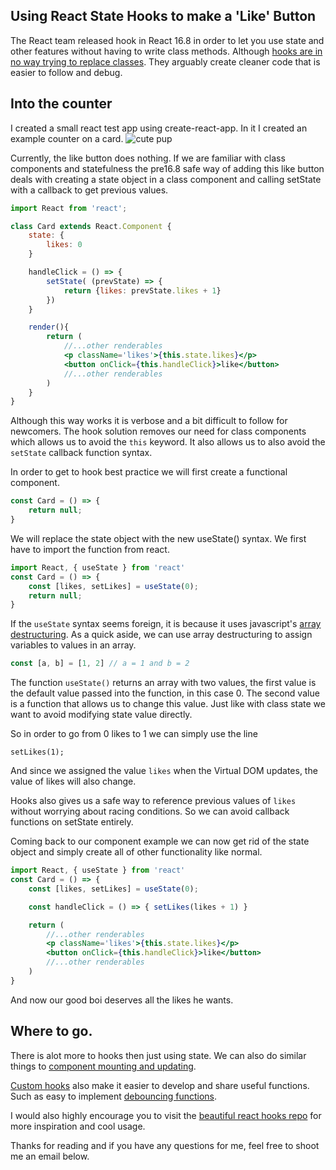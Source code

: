 ## Using React State Hooks to make a 'Like' Button

The React team released hook in React 16.8 in order to let you use state and other features without having to write class methods. Although [hooks are in no way trying to replace classes](https://reactjs.org/docs/hooks-intro.html#no-breaking-changes). They arguably create cleaner code that is easier to follow and debug.

## Into the counter

I created a small react test app using create-react-app. In it I created an example counter on a card.
![cute pup](./images/using-react-state-hooks/cutepup.png)

Currently, the like button does nothing. If we are familiar with class components and statefulness the pre16.8 safe way of adding this like button deals with creating a state object in a class component and calling setState with a callback to get previous values. 

```jsx
import React from 'react';

class Card extends React.Component {
    state: {
        likes: 0
    }

    handleClick = () => {
        setState( (prevState) => {
            return {likes: prevState.likes + 1}
        })
    }

    render(){
        return (
            //...other renderables
            <p className='likes'>{this.state.likes}</p>
            <button onClick={this.handleClick}>like</button>
            //...other renderables
        )
    }
}
```

Although this way works it is verbose and a bit difficult to follow for newcomers. The hook solution removes our need for class components which allows us to avoid the `this` keyword. It also allows us to also avoid the `setState` callback function syntax.

In order to get to hook best practice we will first create a functional component. 

```jsx
const Card = () => {
    return null;
}
```

We will replace the state object with the new useState() syntax. We first have to import the function from react.

```jsx
import React, { useState } from 'react'
const Card = () => {
    const [likes, setLikes] = useState(0);
    return null;
}
```

If the `useState` syntax seems foreign, it is because it uses javascript's [array destructuring](https://developer.mozilla.org/en-US/docs/Web/JavaScript/Reference/Operators/Destructuring_assignment). As a quick aside, we can use array destructuring to assign variables to values in an array.

```js
const [a, b] = [1, 2] // a = 1 and b = 2
```

The function `useState()` returns an array with two values, the first value is the default value passed into the function, in this case 0. The second value is a function that allows us to change this value. Just like with class state we want to avoid modifying state value directly. 

So in order to go from 0 likes to 1 we can simply use the line

``` setLikes(1); ```

And since we assigned the value ```likes``` when the Virtual DOM updates, the value of likes will also change.

Hooks also gives us a safe way to reference previous values of ```likes``` without worrying about racing conditions. So we can avoid callback functions on setState entirely. 

Coming back to our component example we can now get rid of the state object and simply create all of other functionality like normal.


```jsx 
import React, { useState } from 'react'
const Card = () => {
    const [likes, setLikes] = useState(0);

    const handleClick = () => { setLikes(likes + 1) }

    return (
        //...other renderables 
        <p className='likes'>{this.state.likes}</p>
        <button onClick={this.handleClick}>like</button>
        //...other renderables 
    )
}
```

And now our good boi deserves all the likes he wants.

## Where to go.

There is alot more to hooks then just using state. We can also do similar things to [component mounting and updating](https://reactjs.org/docs/hooks-effect.html). 

[Custom hooks](https://reactjs.org/docs/hooks-custom.html) also make it easier to develop and share useful functions. Such as easy to implement [debouncing functions](https://usehooks.com/useDebounce/).

I would also highly encourage you to visit the [beautiful react hooks repo](https://github.com/beautifulinteractions/beautiful-react-hooks) for more inspiration and cool usage. 

Thanks for reading and if you have any questions for me, feel free to shoot me an email below.


